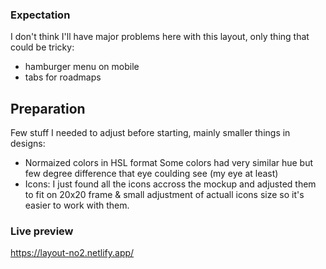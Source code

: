 ### Expectation

I don't think I'll have major problems here with this layout, only thing that could be tricky:

- hamburger menu on mobile
- tabs for roadmaps


## Preparation

Few stuff I needed to adjust before starting, mainly smaller things in designs:

- Normaized colors in HSL format
	Some colors had very similar hue but few degree difference that eye coulding see (my eye at least)
- Icons: I just found all the icons accross the mockup and adjusted them to fit
	on 20x20 frame & small adjustment of actuall icons size so it's easier to work with them.



### Live preview
https://layout-no2.netlify.app/
